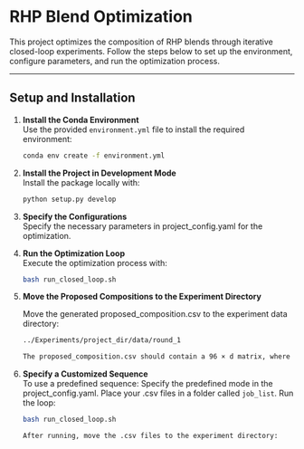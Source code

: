 # RHP Blend Optimization

This project optimizes the composition of RHP blends through iterative closed-loop experiments. Follow the steps below to set up the environment, configure parameters, and run the optimization process.

---

## Setup and Installation

1. **Install the Conda Environment**  
    Use the provided `environment.yml` file to install the required environment:
    ```bash
    conda env create -f environment.yml

2. **Install the Project in Development Mode**  
    Install the package locally with:
    ```bash
    python setup.py develop

3. **Specify the Configurations**  
    Specify the necessary parameters in project_config.yaml for the optimization.

4. **Run the Optimization Loop**  
    Execute the optimization process with:
    ```bash
    bash run_closed_loop.sh

5. **Move the Proposed Compositions to the Experiment Directory**  

    Move the generated proposed_composition.csv to the experiment data directory:
    ```bash
    ../Experiments/project_dir/data/round_1

    The proposed_composition.csv should contain a 96 × d matrix, where d is the number of RHPs to be blended.

6. **Specify a Customized Sequence**  
    To use a predefined sequence:
    Specify the predefined mode in the project_config.yaml.
    Place your .csv files in a folder called `job_list`.
    Run the loop:
    ```bash
    bash run_closed_loop.sh  

    After running, move the .csv files to the experiment directory:




